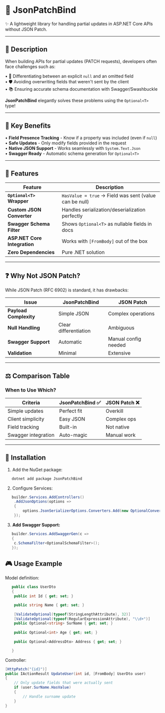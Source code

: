 # 🎯 JsonPatchBind 

✨ A lightweight library for handling partial updates in ASP.NET Core APIs without JSON Patch.  

---

## 📖 Description  

When building APIs for partial updates (PATCH requests), developers often face challenges such as:  

  • 🧩 Differentiating between an explicit `null` and an omitted field  
  • 🛡️ Avoiding overwriting fields that weren't sent by the client  
  • 📚 Ensuring accurate schema documentation with Swagger/Swashbuckle  

**JsonPatchBind** elegantly solves these problems using the `Optional<T>` type!  

---

## 🌟 Key Benefits  

  • **Field Presence Tracking** - Know if a property was included (even if `null`)  
  • **Safe Updates** - Only modify fields provided in the request  
  • **Native JSON Support** - Works seamlessly with `System.Text.Json`  
  • **Swagger Ready** - Automatic schema generation for `Optional<T>`  

---

## 🚀 Features  

| Feature | Description |
|---------|-------------|
| **`Optional<T>` Wrapper** | `HasValue = true` → Field was sent (value can be null) |
| **Custom JSON Converter** | Handles serialization/deserialization perfectly |
| **Swagger Schema Filter** | Shows `Optional<T>` as nullable fields in docs |
| **ASP.NET Core Integration** | Works with `[FromBody]` out of the box |
| **Zero Dependencies** | Pure .NET solution |

---

## ❓ Why Not JSON Patch?  

While JSON Patch (RFC 6902) is standard, it has drawbacks:  

| Issue | JsonPatchBind | JSON Patch |
|-------|--------------|------------|
| **Payload Complexity** | Simple JSON | Complex operations |
| **Null Handling** | Clear differentiation | Ambiguous |
| **Swagger Support** | Automatic | Manual config needed |
| **Validation** | Minimal | Extensive |

---

## ⚖️ Comparison Table  

### When to Use Which?

| Criteria               | JsonPatchBind ✅ | JSON Patch ❌ |
|-----------------------|----------------|-------------|
| Simple updates        | Perfect fit    | Overkill    |
| Client simplicity     | Easy JSON      | Complex ops |
| Field tracking        | Built-in       | Not native  |
| Swagger integration   | Auto-magic     | Manual work |

---

## 🔧 Installation  

1. Add the NuGet package:  
```bash
   dotnet add package JsonPatchBind
```
2. Configure Services:
```csharp
   builder.Services.AddControllers()
    .AddJsonOptions(options =>
    {
        options.JsonSerializerOptions.Converters.Add(new OptionalConverterFactory());
    });
```
3. **Add Swagger Support:**
```csharp
   builder.Services.AddSwaggerGen(c =>
   {
    c.SchemaFilter<OptionalSchemaFilter>();
   });
```


## 🎮 Usage Example

Model definition:
```csharp
   public class UserDto
   {
    public int Id { get; set; }

    public string Name { get; set; }
    
    [ValidateOptional(typeof(StringLengthAttribute), 32)]
    [ValidateOptional(typeof(RegularExpressionAttribute), "\\d+")]
    public Optional<string> SurName { get; set; }
    
    public Optional<int> Age { get; set; }
    
    public Optional<AddressDto> Address { get; set; }

   }
```

Controller:

```csharp
[HttpPatch("{id}")]
public IActionResult UpdateUser(int id, [FromBody] UserDto user)
{
    // Only update fields that were actually sent
    if (user.SurName.HasValue)
    {
        // Handle surname update
    }
}
```


